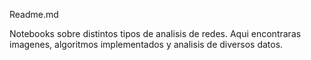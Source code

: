 Readme.md

Notebooks sobre distintos tipos de analisis de redes.
Aqui encontraras imagenes, algoritmos implementados y analisis de diversos datos.